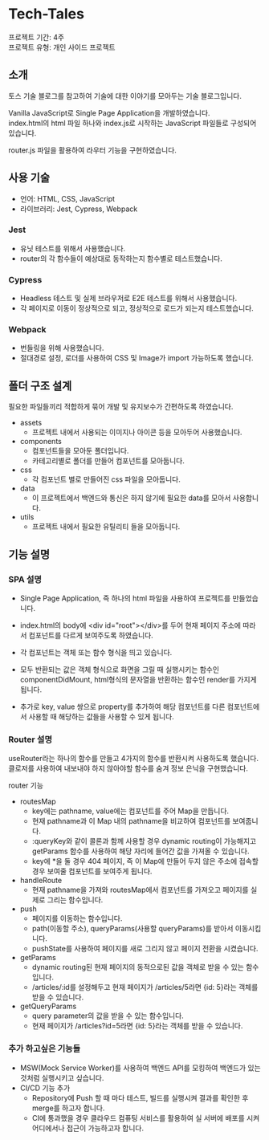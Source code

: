 # Tech-Tales

프로젝트 기간: 4주  
프로젝트 유형: 개인 사이드 프로젝트

## 소개

토스 기술 블로그를 참고하여 기술에 대한 이야기를 모아두는 기술 블로그입니다.

Vanilla JavaScript로 Single Page Application을 개발하였습니다.  
index.html의 html 파일 하나와 index.js로 시작하는 JavaScript 파일들로 구성되어 있습니다.

router.js 파일을 활용하여 라우터 기능을 구현하였습니다.

## 사용 기술

- 언어: HTML, CSS, JavaScript
- 라이브러리: Jest, Cypress, Webpack

### Jest

- 유닛 테스트를 위해서 사용했습니다.
- router의 각 함수들이 예상대로 동작하는지 함수별로 테스트했습니다.

### Cypress

- Headless 테스트 및 실제 브라우저로 E2E 테스트를 위해서 사용했습니다.
- 각 페이지로 이동이 정상적으로 되고, 정상적으로 로드가 되는지 테스트했습니다.

### Webpack

- 번들링을 위해 사용했습니다.
- 절대경로 설정, 로더를 사용하여 CSS 및 Image가 import 가능하도록 했습니다.

## 폴더 구조 설계

필요한 파일들끼리 적합하게 묶어 개발 및 유지보수가 간편하도록 하였습니다.

- assets
  - 프로젝트 내에서 사용되는 이미지나 아이콘 등을 모아두어 사용했습니다.
- components
  - 컴포넌트들을 모아둔 폴더입니다.
  - 카테고리별로 폴더를 만들어 컴포넌트를 모아둡니다.
- css
  - 각 컴포넌트 별로 만들어진 css 파일을 모아둡니다.
- data
  - 이 프로젝트에서 백엔드와 통신은 하지 않기에 필요한 data를 모아서 사용합니다.
- utils
  - 프로젝트 내에서 필요한 유틸리티 들을 모아둡니다.

## 기능 설명

### SPA 설명

- Single Page Application, 즉 하나의 html 파일을 사용하여 프로젝트를 만들었습니다.
- index.html의 body에 \<div id="root">\</div>를 두어 현재 페이지 주소에 따라서 컴포넌트를 다르게 보여주도록 하였습니다.

- 각 컴포넌트는 객체 또는 함수 형식을 띄고 있습니다.
- 모두 반환되는 값은 객체 형식으로 화면을 그릴 때 실행시키는 함수인 componentDidMount, html형식의 문자열을 반환하는 함수인 render를 가지게 됩니다.
- 추가로 key, value 쌍으로 property를 추가하여 해당 컴포넌트를 다른 컴포넌트에서 사용할 때 해당하는 값들을 사용할 수 있게 됩니다.

### Router 설명

useRouter라는 하나의 함수를 만들고 4가지의 함수를 반환시켜 사용하도록 했습니다.  
클로저를 사용하여 내보내야 하지 않아야할 함수를 숨겨 정보 은닉을 구현했습니다.

router 기능

- routesMap
  - key에는 pathname, value에는 컴포넌트를 주어 Map을 만듭니다.
  - 현재 pathname과 이 Map 내의 pathname을 비교하여 컴포넌트를 보여줍니다.
  - :queryKey와 같이 콜론과 함께 사용할 경우 dynamic routing이 가능해지고 getParams 함수를 사용하여 해당 자리에 들어간 값을 가져올 수 있습니다.
  - key에 \*을 둘 경우 404 페이지, 즉 이 Map에 만들어 두지 않은 주소에 접속할 경우 보여줄 컴포넌트를 보여주게 됩니다.
- handleRoute
  - 현재 pathname을 가져와 routesMap에서 컴포넌트를 가져오고 페이지를 실제로 그리는 함수입니다.
- push
  - 페이지를 이동하는 함수입니다.
  - path(이동할 주소), queryParams(사용할 queryParams)를 받아서 이동시킵니다.
  - pushState를 사용하여 페이지를 새로 그리지 않고 페이지 전환을 시켰습니다.
- getParams
  - dynamic routing된 현재 페이지의 동적으로된 값을 객체로 받을 수 있는 함수입니다.
  - /articles/:id를 설정해두고 현재 페이지가 /articles/5라면 {id: 5}라는 객체를 받을 수 있습니다.
- getQueryParams
  - query parameter의 값을 받을 수 있는 함수입니다.
  - 현재 페이지가 /articles?id=5라면 {id: 5}라는 객체를 받을 수 있습니다.

### 추가 하고싶은 기능들

- MSW(Mock Service Worker)를 사용하여 백엔드 API를 모킹하여 백엔드가 있는 것처럼 실행시키고 싶습니다.
- CI/CD 기능 추가
  - Repository에 Push 할 때 마다 테스트, 빌드를 실행시켜 결과를 확인한 후 merge를 하고자 합니다.
  - CI에 통과했을 경우 클라우드 컴퓨팅 서비스를 활용하여 실 서버에 배포를 시켜 어디에서나 접근이 가능하고자 합니다.
